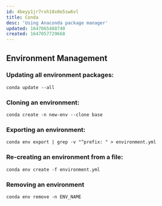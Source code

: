 ```yaml
---
id: 4beyy1jr7rxh18x0e5sw6vl
title: Conda
desc: 'Using Anaconda package manager'
updated: 1647065488740
created: 1647057729668
---
```


## Environment Management

### Updating all environment packages:

```
conda update --all
```

### Cloning an environment:

```
conda create -n new-env --clone base
```

### Exporting an environment:

```
conda env export | grep -v "^prefix: " > environment.yml
```

### Re-creating an environment from a file:

```
conda env create -f environment.yml
```

### Removing an environment

```
conda env remove -n ENV_NAME
```

